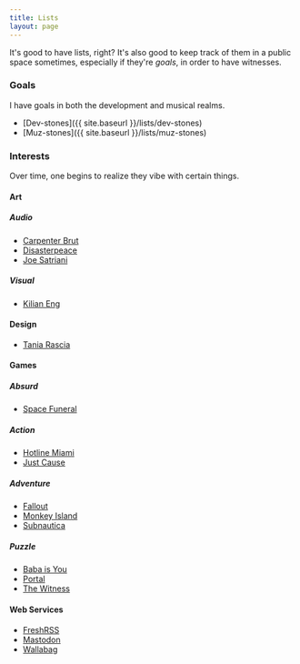 ```yaml
---
title: Lists
layout: page
---
```


It's good to have lists, right? It's also good to keep track of them in a public space sometimes, especially if they're _goals_, in order to have witnesses.

### Goals

I have goals in both the development and musical realms.

- [Dev-stones]({{ site.baseurl }}/lists/dev-stones)
- [Muz-stones]({{ site.baseurl }}/lists/muz-stones)

### Interests

Over time, one begins to realize they vibe with certain things.

#### Art

##### Audio

- [Carpenter Brut](https://carpenterbrut.bandcamp.com)
- [Disasterpeace](https://disasterpeace.com)
- [Joe Satriani](http://www.satriani.com)

##### Visual

- [Kilian Eng](https://dwdesign.tumblr.com)

#### Design

- [Tania Rascia](https://www.taniarascia.com)

#### Games

##### Absurd

- [Space Funeral](https://thecatamites.itch.io/space-funeral)

##### Action

- [Hotline Miami](https://en.wikipedia.org/wiki/Hotline_Miami)
- [Just Cause](https://en.wikipedia.org/wiki/Just_Cause_(video_game_series))

##### Adventure

- [Fallout](https://en.wikipedia.org/wiki/Fallout_(video_game))
- [Monkey Island](https://en.wikipedia.org/wiki/Monkey_Island)
- [Subnautica](https://en.wikipedia.org/wiki/Subnautica)

##### Puzzle

- [Baba is You](https://en.wikipedia.org/wiki/Baba_Is_You)
- [Portal](https://en.wikipedia.org/wiki/Portal_(series))
- [The Witness](https://en.wikipedia.org/wiki/The_Witness_(2016_video_game))

#### Web Services

- [FreshRSS](https://freshrss.org)
- [Mastodon](https://joinmastodon.org)
- [Wallabag](https://wallabag.org)
